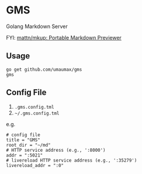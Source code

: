 # GMS

Golang Markdown Server

FYI: [mattn/mkup: Portable Markdown Previewer]( https://github.com/mattn/mkup )

## Usage
```
go get github.com/umaumax/gms
gms
```

## Config File
1. `.gms.config.tml`
1. `~/.gms.config.tml`

e.g.
```
# config file
title = "GMS"
root_dir = "~/md"
# HTTP service address (e.g., ':8000')
addr = ":5021"
# livereload HTTP service address (e.g., ':35279')
livereload_addr = ":0"
```
